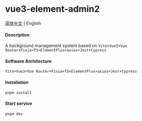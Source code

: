 # vue3-element-admin2

[简体中文](./README.md) | English

#### Description

A background management system based on `Vite+Vue3+Vue Router+Pinia+TS+ElementPlus+axios+Jest+Cypress`

#### Software Architecture

`Vite+Vue3+Vue Router+Pinia+TS+ElementPlus+axios+Jest+Cypress`

#### Installation

```shell
pnpm install
```

#### Start service

```shell
pnpm dev
```
